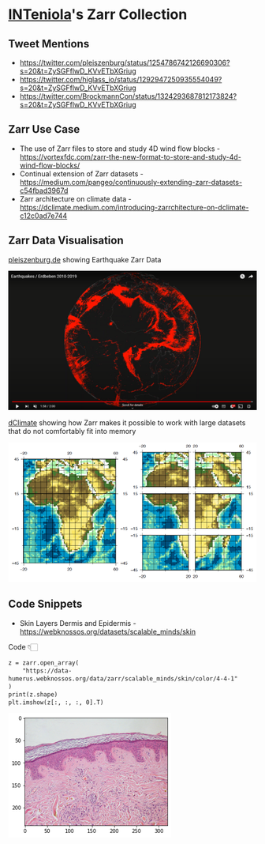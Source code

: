 # [INTeniola](https://github.com/INTeniola/)'s Zarr Collection

## Tweet Mentions

- https://twitter.com/pleiszenburg/status/1254786742126690306?s=20&t=ZySGFflwD_KVvETbXGriug
- https://twitter.com/higlass_io/status/1292947250935554049?s=20&t=ZySGFflwD_KVvETbXGriug
- https://twitter.com/BrockmannCon/status/1324293687812173824?s=20&t=ZySGFflwD_KVvETbXGriug

## Zarr Use Case
- The use of Zarr files to store and study 4D wind flow blocks - https://vortexfdc.com/zarr-the-new-format-to-store-and-study-4d-wind-flow-blocks/
- Continual extension of Zarr datasets - https://medium.com/pangeo/continuously-extending-zarr-datasets-c54fbad3967d
- Zarr architecture on climate data - https://dclimate.medium.com/introducing-zarrchitecture-on-dclimate-c12c0ad7e744
## Zarr Data Visualisation

[pleiszenburg.de](https://youtu.be/RLHM5MQ5kAs) showing Earthquake Zarr Data

![image1](/_data/INTeniola/screenshots/EarthQuake.PNG)

[dClimate](https://dclimate.medium.com/introducing-zarrchitecture-on-dclimate-c12c0ad7e744) showing how Zarr makes it possible to work with large datasets that do not comfortably fit into memory

![image2](/_data/INTeniola/screenshots/Africa.png)



## Code Snippets

- Skin Layers Dermis and Epidermis - https://webknossos.org/datasets/scalable_minds/skin


Code 👇🏻

```
z = zarr.open_array(
    "https://data-humerus.webknossos.org/data/zarr/scalable_minds/skin/color/4-4-1"
)
print(z.shape)
plt.imshow(z[:, :, :, 0].T)

```

![image3](/_data/INTeniola/screenshots/skin.png)
